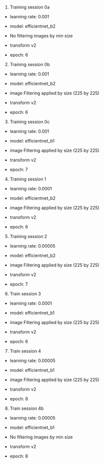 1. Training session 0a

  * learning rate: 0.001

  * model: efficientnet_b2

  * No filtering images by min size

  * transform v2

  * epoch: 6


2. Training session 0b

  * learning rate: 0.001

  * model: efficientnet_b2

  * image Filtering applied by size (225 by 225)

  * transform v2

  * epoch: 6

3. Training session 0c

  * learning rate: 0.001

  * model: efficientnet_b1

  * image Filtering applied by size (225 by 225)

  * transform v2

  * epoch: 7

4. Training session 1

  * learning rate: 0.0001

  * model: efficientnet_b2

  * image Filtering applied by size (225 by 225)

  * transform v2

  * epoch: 6


5. Training session 2

  * learning rate: 0.00005

  * model: efficientnet_b2

  * image Filtering applied by size (225 by 225)

  * transform v2

  * epoch: 7

6. Train session 3

  * learning rate: 0.0001

  * model: efficientnet_b1

  * image Filtering applied by size (225 by 225)

  * transform v2

  * epoch: 6

7. Train session 4

  * learning rate: 0.00005

  * model: efficientnet_b1

  * image Filtering applied by size (225 by 225)

  * transform v2

  * epoch: 8

8. Train session 4b

  * learning rate: 0.00005

  * model: efficientnet_b1

  * No filtering images by min size

  * transform v2

  * epoch: 8